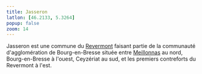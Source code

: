 ```yaml
---
title: Jasseron
latlon: [46.2133, 5.3264]
popup: false
zoom: 14
---
```


Jasseron est une commune du [Revermont](/tags/revermont/) faisant partie de la communauté
d'agglomération de Bourg-en-Bresse située entre [Meillonnas](/tags/meillonnas/)
au nord, Bourg-en-Bresse à l'ouest, Ceyzériat au sud, et les premiers
contreforts du Revermont à l'est.
